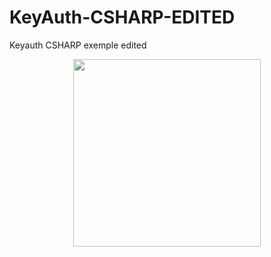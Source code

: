 # KeyAuth-CSHARP-EDITED
Keyauth CSHARP exemple edited


<div align="center">
<img src="https://cdn.discordapp.com/attachments/1138549088367943760/1141175096719974531/Screenshot_12.png" width="300px" />
</div>
